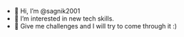 - 👋 Hi, I’m @sagnik2001
- 👀 I’m interested in new tech skills.
- 🌱 Give me challenges and I will try to come through it :)



